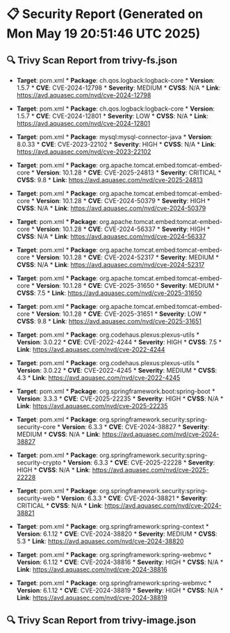 # 📋 Security Report (Generated on Mon May 19 20:51:46 UTC 2025)

## 🔍 Trivy Scan Report from trivy-fs.json
* **Target**: pom.xml
        * **Package**: ch.qos.logback:logback-core
        * **Version**: 1.5.7
        * **CVE**: CVE-2024-12798
        * **Severity**: MEDIUM
        * **CVSS**: N/A
        * **Link**: https://avd.aquasec.com/nvd/cve-2024-12798
        
* **Target**: pom.xml
        * **Package**: ch.qos.logback:logback-core
        * **Version**: 1.5.7
        * **CVE**: CVE-2024-12801
        * **Severity**: LOW
        * **CVSS**: N/A
        * **Link**: https://avd.aquasec.com/nvd/cve-2024-12801
        
* **Target**: pom.xml
        * **Package**: mysql:mysql-connector-java
        * **Version**: 8.0.33
        * **CVE**: CVE-2023-22102
        * **Severity**: HIGH
        * **CVSS**: N/A
        * **Link**: https://avd.aquasec.com/nvd/cve-2023-22102
        
* **Target**: pom.xml
        * **Package**: org.apache.tomcat.embed:tomcat-embed-core
        * **Version**: 10.1.28
        * **CVE**: CVE-2025-24813
        * **Severity**: CRITICAL
        * **CVSS**: 9.8
        * **Link**: https://avd.aquasec.com/nvd/cve-2025-24813
        
* **Target**: pom.xml
        * **Package**: org.apache.tomcat.embed:tomcat-embed-core
        * **Version**: 10.1.28
        * **CVE**: CVE-2024-50379
        * **Severity**: HIGH
        * **CVSS**: N/A
        * **Link**: https://avd.aquasec.com/nvd/cve-2024-50379
        
* **Target**: pom.xml
        * **Package**: org.apache.tomcat.embed:tomcat-embed-core
        * **Version**: 10.1.28
        * **CVE**: CVE-2024-56337
        * **Severity**: HIGH
        * **CVSS**: N/A
        * **Link**: https://avd.aquasec.com/nvd/cve-2024-56337
        
* **Target**: pom.xml
        * **Package**: org.apache.tomcat.embed:tomcat-embed-core
        * **Version**: 10.1.28
        * **CVE**: CVE-2024-52317
        * **Severity**: MEDIUM
        * **CVSS**: N/A
        * **Link**: https://avd.aquasec.com/nvd/cve-2024-52317
        
* **Target**: pom.xml
        * **Package**: org.apache.tomcat.embed:tomcat-embed-core
        * **Version**: 10.1.28
        * **CVE**: CVE-2025-31650
        * **Severity**: MEDIUM
        * **CVSS**: 7.5
        * **Link**: https://avd.aquasec.com/nvd/cve-2025-31650
        
* **Target**: pom.xml
        * **Package**: org.apache.tomcat.embed:tomcat-embed-core
        * **Version**: 10.1.28
        * **CVE**: CVE-2025-31651
        * **Severity**: LOW
        * **CVSS**: 9.8
        * **Link**: https://avd.aquasec.com/nvd/cve-2025-31651
        
* **Target**: pom.xml
        * **Package**: org.codehaus.plexus:plexus-utils
        * **Version**: 3.0.22
        * **CVE**: CVE-2022-4244
        * **Severity**: HIGH
        * **CVSS**: 7.5
        * **Link**: https://avd.aquasec.com/nvd/cve-2022-4244
        
* **Target**: pom.xml
        * **Package**: org.codehaus.plexus:plexus-utils
        * **Version**: 3.0.22
        * **CVE**: CVE-2022-4245
        * **Severity**: MEDIUM
        * **CVSS**: 4.3
        * **Link**: https://avd.aquasec.com/nvd/cve-2022-4245
        
* **Target**: pom.xml
        * **Package**: org.springframework.boot:spring-boot
        * **Version**: 3.3.3
        * **CVE**: CVE-2025-22235
        * **Severity**: HIGH
        * **CVSS**: N/A
        * **Link**: https://avd.aquasec.com/nvd/cve-2025-22235
        
* **Target**: pom.xml
        * **Package**: org.springframework.security:spring-security-core
        * **Version**: 6.3.3
        * **CVE**: CVE-2024-38827
        * **Severity**: MEDIUM
        * **CVSS**: N/A
        * **Link**: https://avd.aquasec.com/nvd/cve-2024-38827
        
* **Target**: pom.xml
        * **Package**: org.springframework.security:spring-security-crypto
        * **Version**: 6.3.3
        * **CVE**: CVE-2025-22228
        * **Severity**: HIGH
        * **CVSS**: N/A
        * **Link**: https://avd.aquasec.com/nvd/cve-2025-22228
        
* **Target**: pom.xml
        * **Package**: org.springframework.security:spring-security-web
        * **Version**: 6.3.3
        * **CVE**: CVE-2024-38821
        * **Severity**: CRITICAL
        * **CVSS**: N/A
        * **Link**: https://avd.aquasec.com/nvd/cve-2024-38821
        
* **Target**: pom.xml
        * **Package**: org.springframework:spring-context
        * **Version**: 6.1.12
        * **CVE**: CVE-2024-38820
        * **Severity**: MEDIUM
        * **CVSS**: 5.3
        * **Link**: https://avd.aquasec.com/nvd/cve-2024-38820
        
* **Target**: pom.xml
        * **Package**: org.springframework:spring-webmvc
        * **Version**: 6.1.12
        * **CVE**: CVE-2024-38816
        * **Severity**: HIGH
        * **CVSS**: N/A
        * **Link**: https://avd.aquasec.com/nvd/cve-2024-38816
        
* **Target**: pom.xml
        * **Package**: org.springframework:spring-webmvc
        * **Version**: 6.1.12
        * **CVE**: CVE-2024-38819
        * **Severity**: HIGH
        * **CVSS**: N/A
        * **Link**: https://avd.aquasec.com/nvd/cve-2024-38819
        

## 🔍 Trivy Scan Report from trivy-image.json
